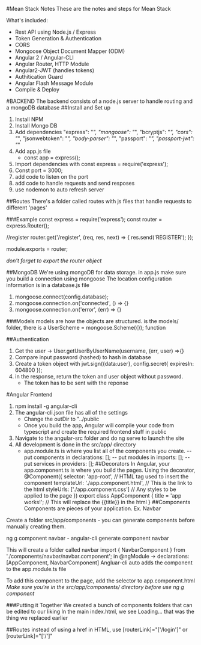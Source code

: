 #Mean Stack Notes
These are the notes and steps for Mean Stack

What's included:
- Rest API using Node.js / Express
- Token Generation & Authentication
- CORS
- Mongoose Object Document Mapper (ODM)
- Angular 2 / Angular-CLI
- Angular Router, HTTP Module
- Angular2-JWT (handles tokens)
- Authitication Guard
- Angular Flash Message Module
- Compile & Deploy

#BACKEND
The backend consists of a node.js server to handle routing and a mongoDB database
##Install and Set up
1. Install NPM
2. Install Mongo DB
3. Add dependencies
    "express": "*",
    "mongoose": "*",
    "bcryptjs": "*",
    "cors": "*",
    "jsonwebtoken": "*",
    "body-parser": "*",
    "passport": "*",
    "passport-jwt": "*"
4. Add app.js file
    - const app = express();
5. Import dependencies with const express = require('express');
6. Const port = 3000;
7. add code to listen on the port
8. add code to handle requests and send resposes
9. use nodemon to auto refresh server

##Routes
There's a folder called routes with js files that handle requests to different 'pages'

###Example
const express = require('express');
const router = express.Router();

//register
router.get('/register', (req, res, next) => {
    res.send('REGISTER');
});

module.exports = router;

*don't forget to export the router object*

##MongoDB
We're using mongoDB for data storage.
in app.js make sure you build a connection using mongoose
The location configuration information is in a database.js file
1. mongoose.connect(config.database);
2. mongoose.connection.on('connected', () => {}
3. mongoose.connection.on('error', (err) => {}

###Models
models are how the objects are structured. is the models/ folder, there is a UserScheme = mongoose.Scheme({}); function

##Authentication
1. Get the user -> User.getUserByUserName(username, (err, user) =>{}
2. Compare input password (hashed) to hash in database
3. Create a token object with jwt.sign({data:user}, config.secret{
expiresIn: 604800 });
4. in the response, return the token and user object without password. 
    - The token has to be sent with the reponse

#Angular Frontend 
1. npm install -g angular-cli
2. The angular-cli.json file has all of the settings
    - Change the outDir to "../public
    - Once you build the app, Angular will compile your code from typescript and create the required frontend stuff in public
3. Navigate to the angular-src folder and do ng serve to launch the site
4. All development is done in the src/app/ directory
    - app.module.ts is where you list all of the components you create.
    -- put components in declarations: [];
    -- put modules in imports: [];
    -- put services in providers: [];
##Decorators
In Angular, your app.component.ts is where you build the pages. Using the decorator,
    @Component({
        selector: 'app-root',                       // HTML tag used to insert the component
        templateUrl: './app.component.html',        // This is the link to the html
        styleUrls: ['./app.component.css']          // Any styles to be applied to the page
    })
    export class AppComponent {
        title = 'app works!';                        // This will replace the {{title}} in the html
    }
##Components
Components are pieces of your application. Ex. Navbar

Create a folder src/app/components
    - you can generate components before manually creating them.

ng g component navbar
    - angular-cli generate component navbar

This will create a folder called navbar
    import { NavbarComponent } from './components/navbar/navbar.component';
    in @ngModule -> declarations: [AppComponent, NavbarComponent]
Angluar-cli auto adds the component to the app.module.ts file

To add this component to the page, add the selector to app.component.html
*Make sure you're in the src/app/components/ directory before use ng g component*

###Putting it Together
We created a bunch of components folders that can be edited to our liking
In the main index.html, we see <app-root>Loading...</app-root> that was the thing we replaced earlier

##Routes
instead of using a href in HTML, use [routerLink]="['/login']" or [routerLink]="['/']"

